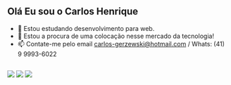 ## Olá Eu sou o Carlos Henrique

- 🌱 Estou estudando desenvolvimento para web.
- 🤔 Estou a procura de uma colocação nesse mercado da tecnologia!
- 📫  Contate-me pelo email carlos-gerzewski@hotmail.com / Whats: (41) 9 9993-6022

##  ##

<div> 
  <a href="https://www.instagram.com/c_gerzewski/" target="_blank"><img src="https://img.shields.io/badge/-Instagram-%23E4405F?style=for-the-badge&logo=instagram&logoColor=white" target="_blank"></a>
      <a href="https://www.linkedin.com/in/carlos-henrique-gerzewski-034073215" target="_blank"><img src="https://img.shields.io/badge/-LinkedIn-%230077B5?style=for-the-badge&logo=linkedin&logoColor=white" target="_blank"></a> 
      <a href = "carlos-gerzewski@hotmail.com"><img src="https://img.shields.io/badge/-Gmail-%23333?style=for-the-badge&logo=gmail&logoColor=white" target="_blank"></a>
    </div>

<div>

